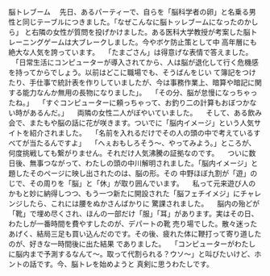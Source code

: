 脳トレブーム
　先日、あるパーティーで、自らを「脳科学者の卵」と名乗る男性と同じテーブルにつきました。「なぜこんなに脳トッレブームになったのかしら」
と右隣の女性が質問を投げかけました。ある医科大学教授が考案した脳トレーニングゲームは大ブレークしました。今やボケ防止策として中
高年層にも絶大な人気を誇っています。
　「たまごさん」は得意げな表情で答えました。
　「日常生活にコンピューターが導入されてから、人は脳が退化して行く危機感を持ってからでしょう。以前はどこに職場でも、そうばんをじい
て簿記をつけたり、手仕事で統計表を作りしていましたが、今は事務作業上、暗算や暗記に関する能力なんか無用の長物になりました」。
　「その分、脳が怠慢になっちゃったね。」
　「すぐコンピューターに頼っちゃって、お釣り二の計算もおぼつかない時があるんだ。」
　両隣の女性二人がぼやいていました。
　そして、ある飲み会で、またもや脳の話に花が咲きます。ついでに「脳内イメージ」という人気サイトを紹介されました。
　「名前を入れるだけでその人の頭の中で考えているすべてが当たるんですよ」
　「へぇおもしろそう～、やってみよう。」ところが、何度挑戦しても繋がりません。それだけ人気沸騰の証拠なのです。
　ついに数日後、無事つながって、わたしの頭の中川解明されました。「脳内イメージ」と題したそのページに映し出されたのは、脳の形。その
中野ほぼ九割が「遊」のじで、その周りを「脳」と「休」が取り囲んでいます。
　私って元来遊び人のかもと妙に納得しつつ、もう一つ新たに開設された「脳フェチイメジ」にチャレンジしたら、これには腰をぬかさんばかりに
驚課されました。
　脳内の殆どが「靴」で埋め尽くされ、ほんの一部だけ「服」「耳」があります。実はその日、わたしが一番時間を費やすしたのが、デパートの靴
売り場でした。散々迷ったあげく、結局三足も買い込んだのです。その後、疲れた体に鞭打って寄り道したのが、好きな一時間後に出た結果
でありました。
　「コンピューターがわたしに脳内まで予測するなんて～。取って代割られる？ウソ～」と叫びたいけど、ホントの話です。今、脳トレを始めようと
真剣に思うわたしです。